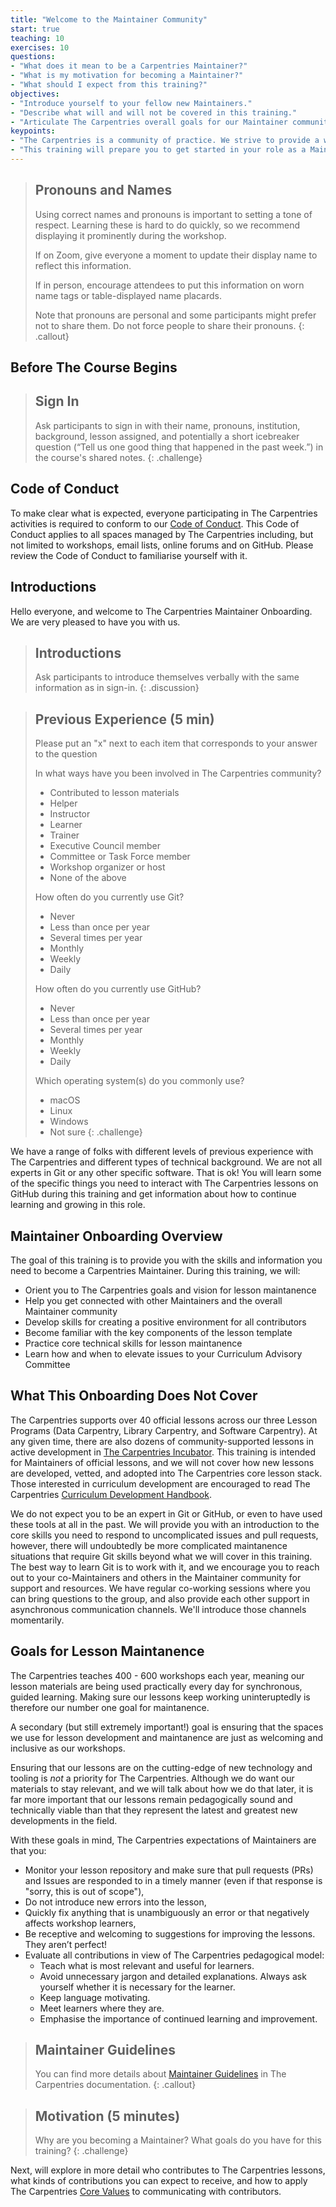```yaml
---
title: "Welcome to the Maintainer Community"
start: true
teaching: 10
exercises: 10
questions:
- "What does it mean to be a Carpentries Maintainer?"
- "What is my motivation for becoming a Maintainer?"
- "What should I expect from this training?"
objectives:
- "Introduce yourself to your fellow new Maintainers."
- "Describe what will and will not be covered in this training."
- "Articulate The Carpentries overall goals for our Maintainer community."
keypoints:
- "The Carpentries is a community of practice. We strive to provide a welcoming environment for all learners and take our Code of Conduct seriously."
- "This training will prepare you to get started in your role as a Maintainer."
---
```


> ## Pronouns and Names
> 
> Using correct names and pronouns is important to setting a tone of respect. Learning these is hard to
> do quickly, so we recommend displaying it prominently during the workshop. 
> 
> If on Zoom, give everyone a moment to update their display name to reflect this information. 
> 
> If in person, encourage attendees to put this information on worn name tags or table-displayed name placards.
> 
> Note that pronouns are personal and some participants might prefer not to share them.
> Do not force people to share their pronouns.
{: .callout}

## Before The Course Begins

> ## Sign In
>
> Ask participants to sign in with their name, pronouns, institution, background, lesson assigned, and 
> potentially a short icebreaker question (“Tell us one good thing that happened in the past week.”) in the course's shared notes.
{: .challenge}

## Code of Conduct

To make clear what is expected, everyone participating in The Carpentries activities is required
to conform to our [Code of Conduct](https://docs.carpentries.org/topic_folders/policies/code-of-conduct.html). 
This Code of Conduct applies to all spaces managed by The Carpentries including, but not limited to workshops, email lists, online 
forums and on GitHub. Please review the Code of Conduct to familiarise yourself with it.

## Introductions

Hello everyone, and welcome to The Carpentries
Maintainer Onboarding.  We are very pleased to have you with us.

> ## Introductions
> 
> Ask participants to introduce themselves verbally with the same information as in sign-in.
{: .discussion}

> ## Previous Experience (5 min)
>
> Please put an "x" next to each item that corresponds to your answer to the question
> 
> In what ways have you been involved in The Carpentries community?
> * Contributed to lesson materials
> * Helper
> * Instructor
> * Learner
> * Trainer 
> * Executive Council member
> * Committee or Task Force member
> * Workshop organizer or host
> * None of the above
>
> How often do you currently use Git?
> * Never
> * Less than once per year
> * Several times per year
> * Monthly
> * Weekly
> * Daily
> 
> How often do you currently use GitHub?
> * Never
> * Less than once per year
> * Several times per year
> * Monthly
> * Weekly
> * Daily
> 
> Which operating system(s) do you commonly use?
> * macOS
> * Linux
> * Windows
> * Not sure
{: .challenge}

We have a range of folks with different levels of previous experience with The Carpentries and different types of technical background. 
We are not all experts in Git or any other specific software. That is ok! You will learn some of the specific things you need to interact 
with The Carpentries lessons on GitHub during this training and get information about how to continue learning and growing in this role. 

## Maintainer Onboarding Overview

The goal of this training is to provide you with the skills and information you need to 
become a Carpentries Maintainer. During this training, we will:

- Orient you to The Carpentries goals and vision for lesson maintanence
- Help you get connected with other Maintainers and the overall Maintainer community
- Develop skills for creating a positive environment for all contributors
- Become familiar with the key components of the lesson template
- Practice core technical skills for lesson maintanence
- Learn how and when to elevate issues to your Curriculum Advisory Committee

## What This Onboarding Does Not Cover

The Carpentries supports over 40 official lessons across our three Lesson Programs (Data Carpentry, Library Carpentry, and Software Carpentry). 
At any given time, there are also dozens of community-supported lessons in active development in 
[The Carpentries Incubator](https://carpentries-incubator.org/). This training is intended for Maintainers of official lessons, and we will 
not cover how new lessons are developed, vetted, and adopted into The Carpentries core lesson stack. Those interested in curriculum 
development are encouraged to read The Carpentries [Curriculum Development Handbook](https://cdh.carpentries.org/). 

We do not expect you to be an expert in Git or GitHub, or even to have used these tools at all in the past. We will provide you with
an introduction to the core skills you need to respond to uncomplicated issues and pull requests, 
however, there will undoubtedly be more complicated maintanence situations that require Git skills beyond what we will cover in this training. 
The best way to learn Git is to work with it, and we encourage you to reach out to your co-Maintainers and others in the Maintainer community
for support and resources. We have regular co-working sessions where you can bring questions to the group, and also provide each other
support in asynchronous communication channels. We'll introduce those channels momentarily. 

## Goals for Lesson Maintanence

The Carpentries teaches 400 - 600 workshops each year, meaning our lesson materials are being used practically every day for
synchronous, guided learning. Making sure our lessons keep working uninteruptedly is therefore our number one goal for maintanence.

A secondary (but still extremely important!) goal is ensuring that the spaces we use for lesson development and maintanence
are just as welcoming and inclusive as our workshops. 

Ensuring that our lessons are on the cutting-edge of new technology and tooling is *not* a priority for The Carpentries. Although
we do want our materials to stay relevant, and we will talk about how we do that later, it is far more important that our lessons
remain pedagogically sound and technically viable than that they represent the latest and greatest new developments in the field.

With these goals in mind, The Carpentries expectations of Maintainers are that you:

- Monitor your lesson repository and make sure that pull requests (PRs) and Issues are responded to in a timely manner (even if that response is "sorry, this is out of scope"),
- Do not introduce new errors into the lesson, 
- Quickly fix anything that is unambiguously an error or that negatively affects workshop learners, 
- Be receptive and welcoming to suggestions for improving the lessons. They aren’t perfect!
- Evaluate all contributions in view of The Carpentries pedagogical model:
    - Teach what is most relevant and useful for learners.
    - Avoid unnecessary jargon and detailed explanations. Always ask yourself whether it is necessary for the learner. 
    - Keep language motivating.
    - Meet learners where they are.
    - Emphasise the importance of continued learning and improvement.

> ## Maintainer Guidelines
> You can find more details about [Maintainer Guidelines](https://docs.carpentries.org/topic_folders/maintainers/maintainers.html) in The Carpentries documentation.
{: .callout}

> ## Motivation (5 minutes)
> Why are you becoming a Maintainer? What goals do you have for this training?
{: .challenge}

Next, will explore in more detail who contributes to The Carpentries lessons, what kinds of contributions you
can expect to receive, and how to apply The Carpentries [Core Values](https://carpentries.org/values/) to communicating with contributors. 
